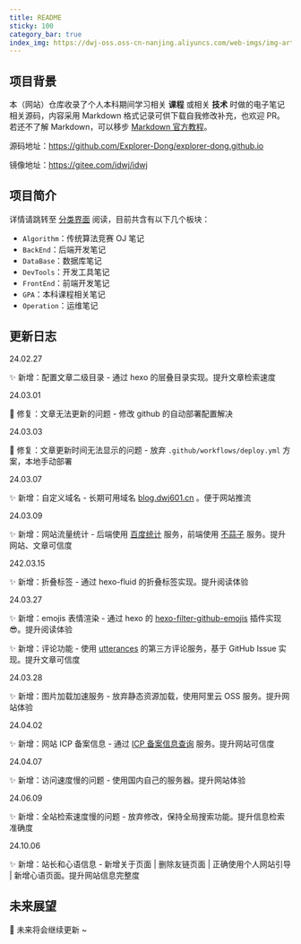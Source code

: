 ```yaml
---
title: README
sticky: 100
category_bar: true
index_img: https://dwj-oss.oss-cn-nanjing.aliyuncs.com/web-imgs/img-artical/hello.png
---
```


## 项目背景

本（网站）仓库收录了个人本科期间学习相关 **课程** 或相关 **技术** 时做的电子笔记相关源码，内容采用 Markdown 格式记录可供下载自我修改补充，也欢迎 PR。若还不了解 Markdown，可以移步 [Markdown 官方教程](https://markdown.com.cn/)。

源码地址：<https://github.com/Explorer-Dong/explorer-dong.github.io>

镜像地址：<https://gitee.com/idwj/idwj>

## 项目简介

详情请跳转至 [分类界面](https://blog.dwj601.cn/categories/) 阅读，目前共含有以下几个板块：

- `Algorithm`：传统算法竞赛 OJ 笔记
- `BackEnd`：后端开发笔记
- `DataBase`：数据库笔记
- `DevTools`：开发工具笔记
- `FrontEnd`：前端开发笔记
- `GPA`：本科课程相关笔记
- `Operation`：运维笔记

## 更新日志

24.02.27

:sparkles: 新增：配置文章二级目录 - 通过 hexo 的层叠目录实现。提升文章检索速度

24.03.01

:bug: 修复：文章无法更新的问题 - 修改 github 的自动部署配置解决

24.03.03

:bug: 修复：文章更新时间无法显示的问题 - 放弃 `.github/workflows/deploy.yml` 方案，本地手动部署

24.03.07

:sparkles: 新增：自定义域名 - 长期可用域名 [blog.dwj601.cn](https://blog.dwj601.cn/) 。便于网站推流

24.03.09

:sparkles: 新增：网站流量统计 - 后端使用 [百度统计](https://tongji.baidu.com/web5/welcome/login) 服务，前端使用 [不蒜子](https://busuanzi.ibruce.info/) 服务。提升网站、文章可信度

242.03.15

:sparkles: 新增：折叠标签 - 通过 hexo-fluid 的折叠标签实现。提升阅读体验

24.03.27

:sparkles: 新增：emojis 表情渲染 - 通过 hexo 的 [hexo-filter-github-emojis](https://github.com/crimx/hexo-filter-github-emojis) 插件实现 :sunglasses:。提升阅读体验

:sparkles: 新增：评论功能 - 使用 [utterances](https://utteranc.es/) 的第三方评论服务，基于 GitHub Issue 实现。提升文章可信度

24.03.28

:sparkles: 新增：图片加载加速服务 - 放弃静态资源加载，使用阿里云 OSS 服务。提升网站体验

24.04.02

:sparkles: 新增：网站 ICP 备案信息 - 通过 [ICP 备案信息查询](https://beian.miit.gov.cn/) 服务。提升网站可信度

24.04.07

:sparkles: 新增：访问速度慢的问题 - 使用国内自己的服务器。提升网站体验

24.06.09

:sparkles: 新增：全站检索速度慢的问题 - 放弃修改，保持全局搜索功能。提升信息检索准确度

24.10.06

:sparkles: 新增：站长和心语信息 - 新增关于页面 | 删除友链页面 | 正确使用个人网站引导 | 新增心语页面。提升网站信息完整度

## 未来展望

:thinking: 未来将会继续更新 ~